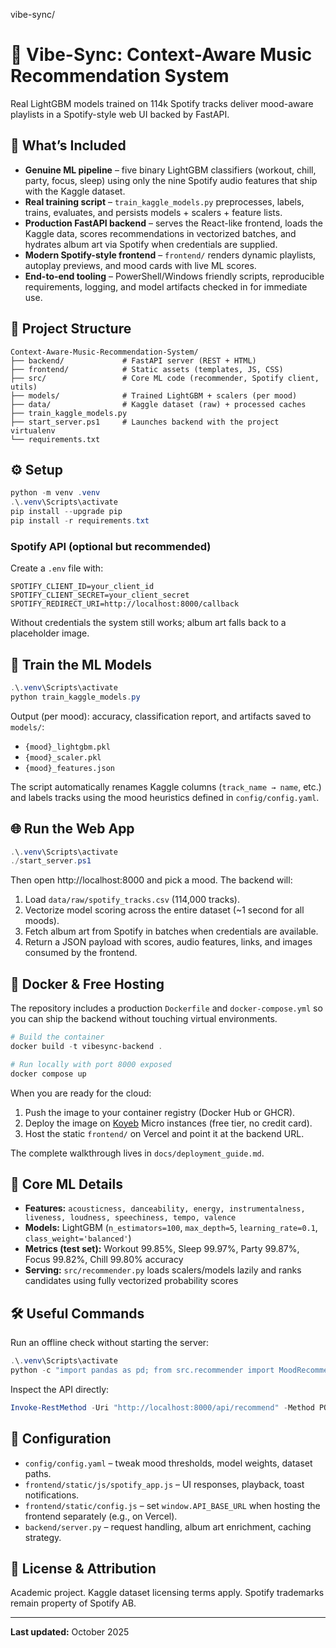 vibe-sync/
# 🎵 Vibe-Sync: Context-Aware Music Recommendation System

Real LightGBM models trained on 114k Spotify tracks deliver mood-aware playlists in a Spotify-style web UI backed by FastAPI.

## 🚀 What’s Included

- **Genuine ML pipeline** – five binary LightGBM classifiers (workout, chill, party, focus, sleep) using only the nine Spotify audio features that ship with the Kaggle dataset.
- **Real training script** – `train_kaggle_models.py` preprocesses, labels, trains, evaluates, and persists models + scalers + feature lists.
- **Production FastAPI backend** – serves the React-like frontend, loads the Kaggle data, scores recommendations in vectorized batches, and hydrates album art via Spotify when credentials are supplied.
- **Modern Spotify-style frontend** – `frontend/` renders dynamic playlists, autoplay previews, and mood cards with live ML scores.
- **End-to-end tooling** – PowerShell/Windows friendly scripts, reproducible requirements, logging, and model artifacts checked in for immediate use.

## 🧱 Project Structure

```
Context-Aware-Music-Recommendation-System/
├── backend/             # FastAPI server (REST + HTML)
├── frontend/            # Static assets (templates, JS, CSS)
├── src/                 # Core ML code (recommender, Spotify client, utils)
├── models/              # Trained LightGBM + scalers (per mood)
├── data/                # Kaggle dataset (raw) + processed caches
├── train_kaggle_models.py
├── start_server.ps1     # Launches backend with the project virtualenv
└── requirements.txt
```

## ⚙️ Setup

```powershell
python -m venv .venv
.\.venv\Scripts\activate
pip install --upgrade pip
pip install -r requirements.txt
```

### Spotify API (optional but recommended)

Create a `.env` file with:

```
SPOTIFY_CLIENT_ID=your_client_id
SPOTIFY_CLIENT_SECRET=your_client_secret
SPOTIFY_REDIRECT_URI=http://localhost:8000/callback
```

Without credentials the system still works; album art falls back to a placeholder image.

## 🧠 Train the ML Models

```powershell
.\.venv\Scripts\activate
python train_kaggle_models.py
```

Output (per mood): accuracy, classification report, and artifacts saved to `models/`:

- `{mood}_lightgbm.pkl`
- `{mood}_scaler.pkl`
- `{mood}_features.json`

The script automatically renames Kaggle columns (`track_name → name`, etc.) and labels tracks using the mood heuristics defined in `config/config.yaml`.

## 🌐 Run the Web App

```powershell
.\.venv\Scripts\activate
./start_server.ps1
```

Then open http://localhost:8000 and pick a mood. The backend will:

1. Load `data/raw/spotify_tracks.csv` (114,000 tracks).
2. Vectorize model scoring across the entire dataset (~1 second for all moods).
3. Fetch album art from Spotify in batches when credentials are available.
4. Return a JSON payload with scores, audio features, links, and images consumed by the frontend.

## 🐳 Docker & Free Hosting

The repository includes a production `Dockerfile` and `docker-compose.yml` so you can ship the backend without touching virtual environments.

```powershell
# Build the container
docker build -t vibesync-backend .

# Run locally with port 8000 exposed
docker compose up
```

When you are ready for the cloud:

1. Push the image to your container registry (Docker Hub or GHCR).
2. Deploy the image on [Koyeb](https://www.koyeb.com/) Micro instances (free tier, no credit card).
3. Host the static `frontend/` on Vercel and point it at the backend URL.

The complete walkthrough lives in `docs/deployment_guide.md`.

## 🤖 Core ML Details

- **Features:** `acousticness, danceability, energy, instrumentalness, liveness, loudness, speechiness, tempo, valence`
- **Models:** LightGBM (`n_estimators=100`, `max_depth=5`, `learning_rate=0.1`, `class_weight='balanced'`)
- **Metrics (test set):** Workout 99.85%, Sleep 99.97%, Party 99.87%, Focus 99.82%, Chill 99.80% accuracy
- **Serving:** `src/recommender.py` loads scalers/models lazily and ranks candidates using fully vectorized probability scores

## 🛠️ Useful Commands

Run an offline check without starting the server:

```powershell
.\.venv\Scripts\activate
python -c "import pandas as pd; from src.recommender import MoodRecommender; from src.utils import load_config; cfg = load_config(); rec = MoodRecommender(cfg); df = pd.read_csv('data/raw/spotify_tracks.csv'); out = rec.recommend(df, mood='workout', top_k=5); print(out[['name','artists','final_score']])"
```

Inspect the API directly:

```powershell
Invoke-RestMethod -Uri "http://localhost:8000/api/recommend" -Method POST -Body '{"mood":"sleep","limit":5}' -ContentType 'application/json'
```

## 📝 Configuration

- `config/config.yaml` – tweak mood thresholds, model weights, dataset paths.
- `frontend/static/js/spotify_app.js` – UI responses, playback, toast notifications.
- `frontend/static/config.js` – set `window.API_BASE_URL` when hosting the frontend separately (e.g., on Vercel).
- `backend/server.py` – request handling, album art enrichment, caching strategy.

## 📄 License & Attribution

Academic project. Kaggle dataset licensing terms apply. Spotify trademarks remain property of Spotify AB.

---

**Last updated:** October 2025
